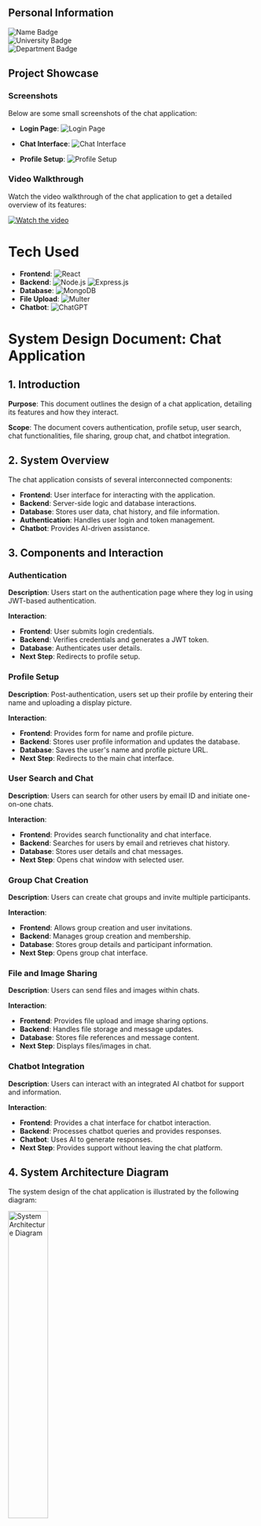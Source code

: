 ## Personal Information

 ![Name Badge](https://img.shields.io/badge/Name-PRIYAM-blue)  
 ![University Badge](https://img.shields.io/badge/University-Indian%20Institute%20of%20Technology%20Mandi%20(IIT%20Mandi)-green)  
 ![Department Badge](https://img.shields.io/badge/Department-Data%20Science%20and%20Engineering%20(DSE)-orange)

## Project Showcase

### Screenshots

Below are some small screenshots of the chat application:

- **Login Page**:
  ![Login Page](https://via.placeholder.com/150x100?text=Login+Page)

- **Chat Interface**:
  ![Chat Interface](https://via.placeholder.com/150x100?text=Chat+Interface)

- **Profile Setup**:
  ![Profile Setup](https://via.placeholder.com/150x100?text=Profile+Setup)

### Video Walkthrough

Watch the video walkthrough of the chat application to get a detailed overview of its features:

[![Watch the video](https://img.youtube.com/vi/YOUR_VIDEO_ID/hqdefault.jpg)](https://www.youtube.com/watch?v=YOUR_VIDEO_ID)



# Tech Used

- **Frontend**: ![React](https://img.shields.io/badge/React-61DAFB?style=flat&logo=react&logoColor=white)  
- **Backend**: ![Node.js](https://img.shields.io/badge/Node.js-339933?style=flat&logo=node.js&logoColor=white) ![Express.js](https://img.shields.io/badge/Express.js-000000?style=flat&logo=express&logoColor=white)  
- **Database**: ![MongoDB](https://img.shields.io/badge/MongoDB-47A248?style=flat&logo=mongodb&logoColor=white)  
- **File Upload**: ![Multer](https://img.shields.io/badge/Multer-ff5c5c?style=flat&logo=npm&logoColor=white)  
- **Chatbot**: ![ChatGPT](https://img.shields.io/badge/OpenAI%20ChatGPT-00B2FF?style=flat&logo=openai&logoColor=white)


# System Design Document: Chat Application

## 1. Introduction

**Purpose**: This document outlines the design of a chat application, detailing its features and how they interact.

**Scope**: The document covers authentication, profile setup, user search, chat functionalities, file sharing, group chat, and chatbot integration.

## 2. System Overview

The chat application consists of several interconnected components:

- **Frontend**: User interface for interacting with the application.
- **Backend**: Server-side logic and database interactions.
- **Database**: Stores user data, chat history, and file information.
- **Authentication**: Handles user login and token management.
- **Chatbot**: Provides AI-driven assistance.

## 3. Components and Interaction

### **Authentication**

**Description**: Users start on the authentication page where they log in using JWT-based authentication.

**Interaction**:
- **Frontend**: User submits login credentials.
- **Backend**: Verifies credentials and generates a JWT token.
- **Database**: Authenticates user details.
- **Next Step**: Redirects to profile setup.

### **Profile Setup**

**Description**: Post-authentication, users set up their profile by entering their name and uploading a display picture.

**Interaction**:
- **Frontend**: Provides form for name and profile picture.
- **Backend**: Stores user profile information and updates the database.
- **Database**: Saves the user's name and profile picture URL.
- **Next Step**: Redirects to the main chat interface.

### **User Search and Chat**

**Description**: Users can search for other users by email ID and initiate one-on-one chats.

**Interaction**:
- **Frontend**: Provides search functionality and chat interface.
- **Backend**: Searches for users by email and retrieves chat history.
- **Database**: Stores user details and chat messages.
- **Next Step**: Opens chat window with selected user.

### **Group Chat Creation**

**Description**: Users can create chat groups and invite multiple participants.

**Interaction**:
- **Frontend**: Allows group creation and user invitations.
- **Backend**: Manages group creation and membership.
- **Database**: Stores group details and participant information.
- **Next Step**: Opens group chat interface.

### **File and Image Sharing**

**Description**: Users can send files and images within chats.

**Interaction**:
- **Frontend**: Provides file upload and image sharing options.
- **Backend**: Handles file storage and message updates.
- **Database**: Stores file references and message content.
- **Next Step**: Displays files/images in chat.

### **Chatbot Integration**

**Description**: Users can interact with an integrated AI chatbot for support and information.

**Interaction**:
- **Frontend**: Provides a chat interface for chatbot interaction.
- **Backend**: Processes chatbot queries and provides responses.
- **Chatbot**: Uses AI to generate responses.
- **Next Step**: Provides support without leaving the chat platform.

## 4. System Architecture Diagram

The system design of the chat application is illustrated by the following diagram:

<img src="https://www.mermaidchart.com/raw/49a6fc30-b667-4f33-8e84-27465aa9bb52?theme=light&version=v0.1&format=svg" alt="System Architecture Diagram" style="width:40%;"/>
